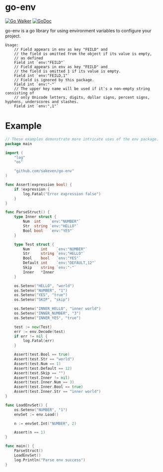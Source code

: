# go-env

[![Go Walker](https://img.shields.io/badge/Go%20Walker-API%20Documentation-green.svg?style=flat)](https://gowalker.org/github.com/sakeven/go-env)
[![GoDoc](https://img.shields.io/badge/GoDoc-API%20Documentation-blue.svg?style=flat)](http://godoc.org/github.com/sakeven/go-env)

go-env is a go library for using environment variables to configure your project.

```
Usage:
    // Field appears in env as key "FEILD" and
    // the field is omitted from the object if its value is empty,
    // as defined
    Field int `env:"FEILD"`
    // Field appears in env as key "FEILD" and
    // the field is omitted 1 if its value is empty.
    Field int `env:"FEILD,1"`
    // Field is ignored by this package.
    Field int `env:"-"`
    // The upper key name will be used if it's a non-empty string consisting of
    // only Unicode letters, digits, dollar signs, percent signs, hyphens, underscores and slashes.
    Field int `env:",1"`
```
# Example

```go
// These examples demonstrate more intricate uses of the env package.
package main

import (
    "log"
    "os"

    "github.com/sakeven/go-env"
)

func Assert(expression bool) {
    if !expression {
        log.Fatal("Error expression false")
    }
}

func ParseStruct() {
    type Inner struct {
        Num  int    `env:"NUMBER"`
        Str  string `env:"HELLO"`
        Bool bool   `env:"YES"`
    }

    type Test struct {
        Num     int    `env:"NUMBER"`
        Str     string `env:"HELLO"`
        Bool    bool   `env:"YES"`
        Default int    `env:"DEFAULT,12"`
        Skip    string `env:"-"`
        Inner   *Inner
    }

    os.Setenv("HELLO", "world")
    os.Setenv("NUMBER", "1")
    os.Setenv("YES", "true")
    os.Setenv("SKIP", "skip")

    os.Setenv("INNER_HELLO", "inner world")
    os.Setenv("INNER_NUMBER", "3")
    os.Setenv("INNER_YES", "true")

    test := new(Test)
    err := env.Decode(test)
    if err != nil {
        log.Fatal(err)
    }

    Assert(test.Bool == true)
    Assert(test.Str == "world")
    Assert(test.Num == 1)
    Assert(test.Default == 12)
    Assert(test.Skip == "")
    Assert(test.Inner != nil)
    Assert(test.Inner.Num == 3)
    Assert(test.Inner.Bool == true)
    Assert(test.Inner.Str == "inner world")
}

func LoadEnvSet() {
    os.Setenv("NUMBER", "1")
    envSet := env.Load()

    n := envSet.Int("NUMBER", 2)

    Assert(n == 1)
}

func main() {
    ParseStruct()
    LoadEnvSet()
    log.Println("Parse env success")
}
```
